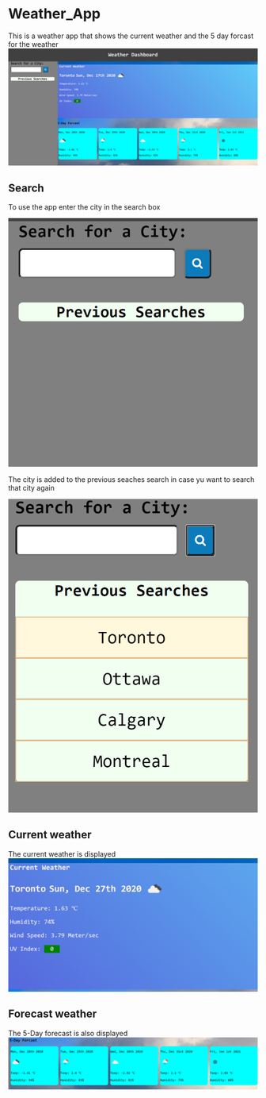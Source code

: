# Weather_App

This is a weather app that shows the current weather and the 5 day forcast for the weather
![Weather app](images/Image1.PNG)


## Search
To use the app enter the city in the search box

![Weather app](images/Image2.PNG)



The city is added to the previous seaches search in case yu want  to search that city again

![Weather app](images/Image5.PNG)


## Current weather
The current weather is displayed
![Weather app](images/Image3.PNG)



## Forecast weather
The 5-Day forecast is also displayed
![Weather app](images/Image4.PNG) 


